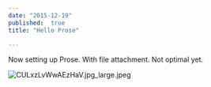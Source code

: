 ```yaml
---
date: "2015-12-19"
published:  true
title: "Hello Prose"

---
```


Now setting up Prose. With file attachment. Not optimal yet.

![CULxzLvWwAEzHaV.jpg_large.jpeg](/images/CULxzLvWwAEzHaV.jpg_large.jpeg)

